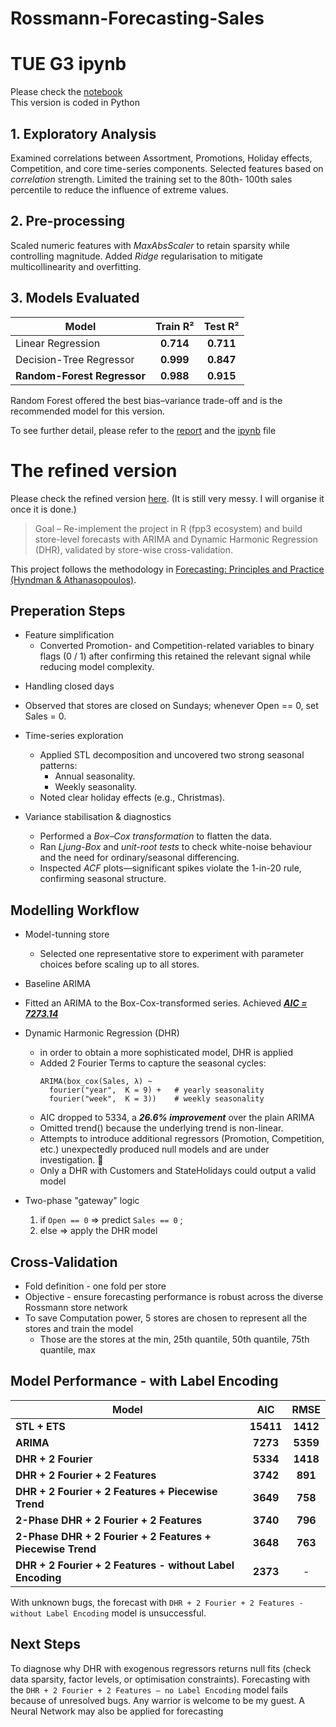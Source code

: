 # Rossmann-Forecasting-Sales

# TUE G3 ipynb

Please check the [notebook](https://github.com/LcLnAinIng/Rossmann-Forecasting-Sales/blob/LcLnAinIng-refined-R-v1/ADS1002%20TUE%20G3%20NoteBook%20FinAl.ipynb)\
This version is coded in Python

## 1. Exploratory Analysis
Examined correlations between Assortment, Promotions, Holiday effects, Competition, and core time-series components.
Selected features based on _correlation_ strength.
Limited the training set to the 80th- 100th sales percentile to reduce the influence of extreme values.

## 2. Pre-processing
Scaled numeric features with _MaxAbsScaler_ to retain sparsity while controlling magnitude.
Added _Ridge_ regularisation to mitigate multicollinearity and overfitting.

## 3. Models Evaluated
| Model                       |  Train R² |  Test R²  |
| --------------------------- | :-------: | :-------: |
| Linear Regression           | **0.714** | **0.711** |
| Decision-Tree Regressor     | **0.999** | **0.847** |
| **Random-Forest Regressor** | **0.988** | **0.915** |

Random Forest offered the best bias–variance trade-off and is the recommended model for this version.

To see further detail, please refer to the [report](https://github.com/LcLnAinIng/Rossmann-Forecasting-Sales/blob/LcLnAinIng-refined-R-v1/2023.11.19%20ADS1002%20Tue%20Gp3%20Forecasting%20Sales%20for%20Rossmann%20Stores.pdf) and the [ipynb](https://github.com/LcLnAinIng/Rossmann-Forecasting-Sales/blob/LcLnAinIng-refined-R-v1/ADS1002%20TUE%20G3%20NoteBook%20FinAl.ipynb) file


# The refined version

Please check the refined version [here](https://github.com/LcLnAinIng/Rossmann-Forecasting-Sales/blob/LcLnAinIng-refined-R-v1/Refined%20Rossmann%20Sales%20Forecasting.qmd). (It is still very messy. I will organise it once it is done.)

> Goal – Re-implement the project in R (fpp3 ecosystem) and build store-level forecasts with ARIMA and Dynamic Harmonic Regression (DHR), validated by store-wise cross-validation.

This project follows the methodology in [Forecasting: Principles and Practice (Hyndman & Athanasopoulos)](https://otexts.com/fpp3/dynamic.html).

## Preperation Steps
- Feature simplification
  - Converted Promotion- and Competition-related variables to binary flags (0 / 1) after confirming this retained the relevant signal while reducing model complexity.

* Handling closed days
 - Observed that stores are closed on Sundays; whenever Open == 0, set Sales = 0.

- Time-series exploration
  - Applied STL decomposition and uncovered two strong seasonal patterns:
    - Annual seasonality.
    - Weekly seasonality.
  - Noted clear holiday effects (e.g., Christmas).

- Variance stabilisation & diagnostics
  - Performed a _Box–Cox transformation_ to flatten the data.
  - Ran _Ljung-Box_ and _unit-root tests_ to check white-noise behaviour and the need for ordinary/seasonal differencing.
  - Inspected _ACF_ plots—significant spikes violate the 1-in-20 rule, confirming seasonal structure.


 ## Modelling Workflow
 - Model-tunning store
   - Selected one representative store to experiment with parameter choices before scaling up to all stores.

 - Baseline ARIMA
  - Fitted an ARIMA to the Box-Cox-transformed series. Achieved ***<ins> AIC = 7273.14 </ins>***
    
- Dynamic Harmonic Regression (DHR)
  - in order to obtain a more sophisticated model, DHR is applied
  - Added 2 Fourier Terms to capture the seasonal cycles:
    ```{r}
    ARIMA(box_cox(Sales, λ) ~
      fourier("year",  K = 9) +   # yearly seasonality
      fourier("week",  K = 3))    # weekly seasonality
    ```
  - AIC dropped to 5334, a ***26.6% improvement*** over the plain ARIMA
  - Omitted trend() because the underlying trend is non-linear.
  - Attempts to introduce additional regressors (Promotion, Competition, etc.) unexpectedly produced null models and are under investigation. 🫠
  - Only a DHR with Customers and StateHolidays could output a valid model

- Two-phase "gateway" logic
     1.  if `Open == 0` => predict `Sales == 0` ;
     2.  else => apply the DHR model


## Cross-Validation 
- Fold definition - one fold per store
- Objective - ensure forecasting performance is robust across the diverse Rossmann store network
- To save Computation power, 5 stores are chosen to represent all the stores and train the model
  - Those are the stores at the min, 25th quantile, 50th quantile, 75th quantile, max


## Model Performance - with Label Encoding
| Model                                                              |    AIC     |   RMSE    |
| ------------------------------------------------------------------ | :-------:  | :-------: |
| **STL + ETS**                                                      | **15411**  | **1412**  |
| **ARIMA**                                                          |  **7273**  | **5359**  |
| **DHR + 2 Fourier**                                                |  **5334**  | **1418**  |
| **DHR + 2 Fourier + 2 Features**                                   |  **3742**  |  **891**  |
| **DHR + 2 Fourier + 2 Features + Piecewise Trend**                 |  **3649**  |  **758**  |
| **2-Phase DHR + 2 Fourier + 2 Features**                           |  **3740**  |  **796**  |
| **2-Phase DHR + 2 Fourier + 2 Features + Piecewise Trend**         |  **3648**  |  **763**  |
| **DHR + 2 Fourier + 2 Features - without Label Encoding**          |  **2373**  |     -     |

With unknown bugs, the forecast with `DHR + 2 Fourier + 2 Features - without Label Encoding` model is unsuccessful.

## Next Steps
To diagnose why DHR with exogenous regressors returns null fits (check data sparsity, factor levels, or optimisation constraints).
Forecasting with the `DHR + 2 Fourier + 2 Features — no Label Encoding` model fails because of unresolved bugs. Any warrior is welcome to be my guest.
A Neural Network may also be applied for forecasting






